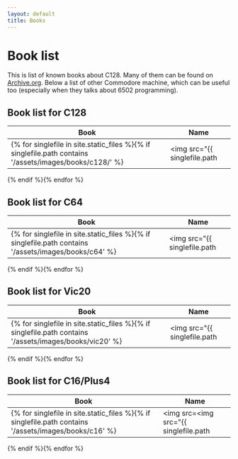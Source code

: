 ```yaml
---
layout: default
title: Books
---
```


# Book list 

This is list of known books about C128. Many of them can be found on [Archive.org](https://archive.org/).
Below a list of other Commodore machine, which can be useful too (especially when they talks about 6502 programming).

## Book list for C128

|Book|Name|
|-|-|
{% for singlefile in site.static_files %}{% if singlefile.path contains '/assets/images/books/c128/' %}|<img src="{{ singlefile.path | remove_first: "/" }}" width="100">|{{ singlefile.basename }}|
{% endif %}{% endfor %}

## Book list for C64

|Book|Name|
|-|-|
{% for singlefile in site.static_files %}{% if singlefile.path contains '/assets/images/books/c64' %}|<img src="{{ singlefile.path | remove_first: "/" }}" width="100">|{{ singlefile.basename }}|
{% endif %}{% endfor %}

## Book list for Vic20

|Book|Name|
|-|-|
{% for singlefile in site.static_files %}{% if singlefile.path contains '/assets/images/books/vic20' %}|<img src="{{ singlefile.path | remove_first: "/" }}" width="100">|{{ singlefile.basename }}|
{% endif %}{% endfor %}

## Book list for C16/Plus4

|Book|Name|
|-|-|
{% for singlefile in site.static_files %}{% if singlefile.path contains '/assets/images/books/c16' %}|<img src=<img src="{{ singlefile.path | remove_first: "/" }}" width="100">|{{ singlefile.basename }}|
{% endif %}{% endfor %}
